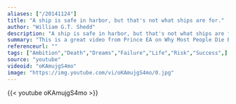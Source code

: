 ```yaml
---
aliases: ["/20141124"]
title: "A ship is safe in harbor, but that's not what ships are for."
author: "William G.T. Shedd"
description: "A ship is safe in harbor, but that's not what ships are for. - William G.T. Shedd quotes from GetInspired365.com"
summary: "This is a great video from Prince EA on Why Most People Die Before Age 25."
referenceurl: ""
tags: ["Ambition","Death","Dreams","Failure","Life","Risk","Success",]
source: "youtube"
videoid: "oKAmujgS4mo"
image: "https://img.youtube.com/vi/oKAmujgS4mo/0.jpg"
---
```


{{< youtube oKAmujgS4mo >}}
